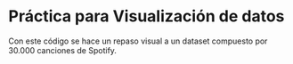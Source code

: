 # Práctica para Visualización de datos

Con este código se hace un repaso visual a un dataset compuesto por 30.000 canciones de Spotify.
